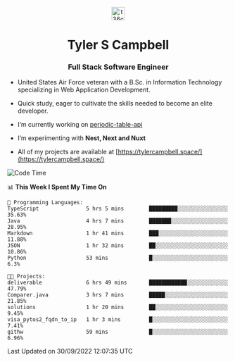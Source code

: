 <p align="center">
<a href="https://www.linkedin.com/in/t36campbell" target="blank"><img align="center" src="https://ik.imagekit.io/t36campbell/Portfolio/linkedin.png.original_m8bbGgPh6.png" alt="t36campbell" height="30" width="30" /></a>
</p>
<h1 align="center">Tyler S Campbell</h1>
<h3 align="center">Full Stack Software Engineer</h3>

* United States Air Force veteran with a B.Sc. in Information Technology specializing in Web Application Development. 

* Quick study, eager to cultivate the skills needed to become an elite developer.

* I’m currently working on [periodic-table-api](https://github.com/t36campbell/periodic-table-api)

* I’m experimenting with **Nest, Next and Nuxt**

* All of my projects are available at [https://tylercampbell.space/](https://tylercampbell.space/)

<!--START_SECTION:waka-->
![Code Time](http://img.shields.io/badge/Code%20Time-1%2C831%20hrs%2034%20mins-blue)

📊 **This Week I Spent My Time On** 

```text
💬 Programming Languages: 
TypeScript               5 hrs 5 mins        █████████░░░░░░░░░░░░░░░░   35.63% 
Java                     4 hrs 7 mins        ███████░░░░░░░░░░░░░░░░░░   28.95% 
Markdown                 1 hr 41 mins        ███░░░░░░░░░░░░░░░░░░░░░░   11.88% 
JSON                     1 hr 32 mins        ██░░░░░░░░░░░░░░░░░░░░░░░   10.86% 
Python                   53 mins             █░░░░░░░░░░░░░░░░░░░░░░░░   6.3%

🐱‍💻 Projects: 
deliverable              6 hrs 49 mins       ████████████░░░░░░░░░░░░░   47.79% 
Comparer.java            3 hrs 7 mins        █████░░░░░░░░░░░░░░░░░░░░   21.85% 
solutions                1 hr 20 mins        ██░░░░░░░░░░░░░░░░░░░░░░░   9.45% 
visa_pytos2_fqdn_to_ip   1 hr 3 mins         █░░░░░░░░░░░░░░░░░░░░░░░░   7.41% 
githw                    59 mins             █░░░░░░░░░░░░░░░░░░░░░░░░   6.96%

```


 Last Updated on 30/09/2022 12:07:35 UTC
<!--END_SECTION:waka-->
